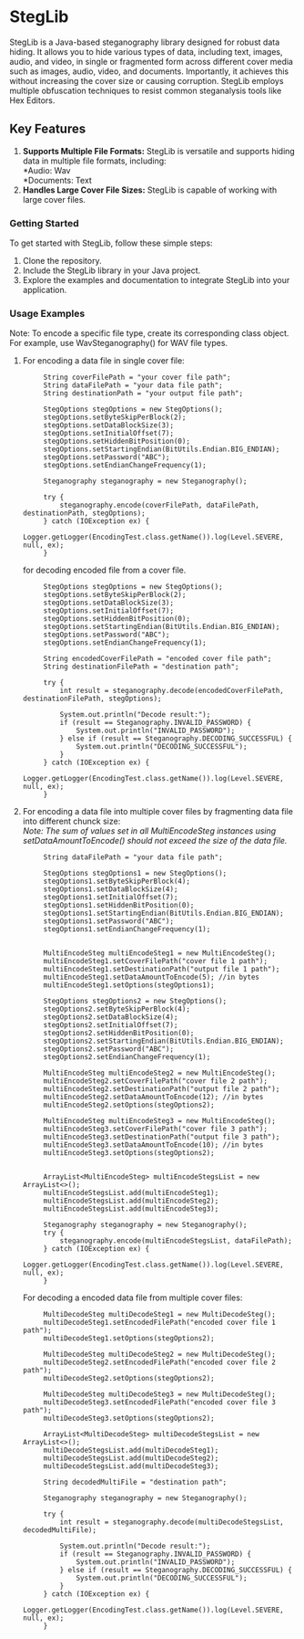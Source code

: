 # StegLib
StegLib is a Java-based steganography library designed for robust data hiding. It allows you to hide various types of data, including text, images, audio, and video, in single or fragmented form across different cover media such as images, audio, video, and documents. Importantly, it achieves this without increasing the cover size or causing corruption. StegLib employs multiple obfuscation techniques to resist common steganalysis tools like Hex Editors.

## Key Features
1. **Supports Multiple File Formats:** StegLib is versatile and supports hiding data in multiple file formats, including:  
   *Audio: Wav  
   *Documents: Text  
3. **Handles Large Cover File Sizes:** StegLib is capable of working with large cover files.

### Getting Started

To get started with StegLib, follow these simple steps:

1. Clone the repository.
2. Include the StegLib library in your Java project.
3. Explore the examples and documentation to integrate StegLib into your application.

### Usage Examples
Note: To encode a specific file type, create its corresponding class object.  
For example, use WavSteganography() for WAV file types.

1. For encoding a data file in single cover file:
   ```
        String coverFilePath = "your cover file path";
        String dataFilePath = "your data file path";
        String destinationPath = "your output file path";
        
        StegOptions stegOptions = new StegOptions();
        stegOptions.setByteSkipPerBlock(2);
        stegOptions.setDataBlockSize(3);
        stegOptions.setInitialOffset(7);
        stegOptions.setHiddenBitPosition(0);
        stegOptions.setStartingEndian(BitUtils.Endian.BIG_ENDIAN);
        stegOptions.setPassword("ABC");
        stegOptions.setEndianChangeFrequency(1);
        
        Steganography steganography = new Steganography();
        
        try {
            steganography.encode(coverFilePath, dataFilePath, destinationPath, stegOptions);
        } catch (IOException ex) {
            Logger.getLogger(EncodingTest.class.getName()).log(Level.SEVERE, null, ex);
        }
   ```
   for decoding encoded file from a cover file.
   
   ```
        StegOptions stegOptions = new StegOptions();
        stegOptions.setByteSkipPerBlock(2);
        stegOptions.setDataBlockSize(3);
        stegOptions.setInitialOffset(7);
        stegOptions.setHiddenBitPosition(0);
        stegOptions.setStartingEndian(BitUtils.Endian.BIG_ENDIAN);
        stegOptions.setPassword("ABC");
        stegOptions.setEndianChangeFrequency(1);
        
        String encodedCoverFilePath = "encoded cover file path";
        String destinationFilePath = "destination path";
        
        try {
            int result = steganography.decode(encodedCoverFilePath, destinationFilePath, stegOptions);

            System.out.println("Decode result:");
            if (result == Steganography.INVALID_PASSWORD) {
                System.out.println("INVALID_PASSWORD");
            } else if (result == Steganography.DECODING_SUCCESSFUL) {
                System.out.println("DECODING_SUCCESSFUL");
            }
        } catch (IOException ex) {
            Logger.getLogger(EncodingTest.class.getName()).log(Level.SEVERE, null, ex);
        }

   ```

2. For encoding a data file into multiple cover files by fragmenting data file into different chunck size:  
   *Note: The sum of values set in all MultiEncodeSteg instances using setDataAmountToEncode() should not exceed the size of the data file.*
   ```
        String dataFilePath = "your data file path";
        
        StegOptions stegOptions1 = new StegOptions();
        stegOptions1.setByteSkipPerBlock(4);
        stegOptions1.setDataBlockSize(4);
        stegOptions1.setInitialOffset(7);
        stegOptions1.setHiddenBitPosition(0);
        stegOptions1.setStartingEndian(BitUtils.Endian.BIG_ENDIAN);
        stegOptions1.setPassword("ABC");
        stegOptions1.setEndianChangeFrequency(1);
        
        
        MultiEncodeSteg multiEncodeSteg1 = new MultiEncodeSteg();
        multiEncodeSteg1.setCoverFilePath("cover file 1 path");
        multiEncodeSteg1.setDestinationPath("output file 1 path");
        multiEncodeSteg1.setDataAmountToEncode(5); //in bytes
        multiEncodeSteg1.setOptions(stegOptions1);
        
        StegOptions stegOptions2 = new StegOptions();
        stegOptions2.setByteSkipPerBlock(4);
        stegOptions2.setDataBlockSize(4);
        stegOptions2.setInitialOffset(7);
        stegOptions2.setHiddenBitPosition(0);
        stegOptions2.setStartingEndian(BitUtils.Endian.BIG_ENDIAN);
        stegOptions2.setPassword("ABC");
        stegOptions2.setEndianChangeFrequency(1);
        
        MultiEncodeSteg multiEncodeSteg2 = new MultiEncodeSteg();
        multiEncodeSteg2.setCoverFilePath("cover file 2 path");
        multiEncodeSteg2.setDestinationPath("output file 2 path");
        multiEncodeSteg2.setDataAmountToEncode(12); //in bytes
        multiEncodeSteg2.setOptions(stegOptions2);
        
        MultiEncodeSteg multiEncodeSteg3 = new MultiEncodeSteg();
        multiEncodeSteg3.setCoverFilePath("cover file 3 path");
        multiEncodeSteg3.setDestinationPath("output file 3 path");
        multiEncodeSteg3.setDataAmountToEncode(10); //in bytes
        multiEncodeSteg3.setOptions(stegOptions2);
        
        
        ArrayList<MultiEncodeSteg> multiEncodeStegsList = new ArrayList<>();
        multiEncodeStegsList.add(multiEncodeSteg1);
        multiEncodeStegsList.add(multiEncodeSteg2);
        multiEncodeStegsList.add(multiEncodeSteg3);
        
        Steganography steganography = new Steganography();
        try {
            steganography.encode(multiEncodeStegsList, dataFilePath);
        } catch (IOException ex) {
            Logger.getLogger(EncodingTest.class.getName()).log(Level.SEVERE, null, ex);
        }

   ```

   For decoding a encoded data file from multiple cover files:

   ```
        MultiDecodeSteg multiDecodeSteg1 = new MultiDecodeSteg();
        multiDecodeSteg1.setEncodedFilePath("encoded cover file 1 path");
        multiDecodeSteg1.setOptions(stegOptions2);
        
        MultiDecodeSteg multiDecodeSteg2 = new MultiDecodeSteg();
        multiDecodeSteg2.setEncodedFilePath("encoded cover file 2 path");
        multiDecodeSteg2.setOptions(stegOptions2);
        
        MultiDecodeSteg multiDecodeSteg3 = new MultiDecodeSteg();
        multiDecodeSteg3.setEncodedFilePath("encoded cover file 3 path");
        multiDecodeSteg3.setOptions(stegOptions2);
        
        ArrayList<MultiDecodeSteg> multiDecodeStegsList = new ArrayList<>();
        multiDecodeStegsList.add(multiDecodeSteg1);
        multiDecodeStegsList.add(multiDecodeSteg2);
        multiDecodeStegsList.add(multiDecodeSteg3);
        
        String decodedMultiFile = "destination path";
        
        Steganography steganography = new Steganography();
        
        try {
            int result = steganography.decode(multiDecodeStegsList, decodedMultiFile);

            System.out.println("Decode result:");
            if (result == Steganography.INVALID_PASSWORD) {
                System.out.println("INVALID_PASSWORD");
            } else if (result == Steganography.DECODING_SUCCESSFUL) {
                System.out.println("DECODING_SUCCESSFUL");
            }
        } catch (IOException ex) {
            Logger.getLogger(EncodingTest.class.getName()).log(Level.SEVERE, null, ex);
        }
   ```
   
  
